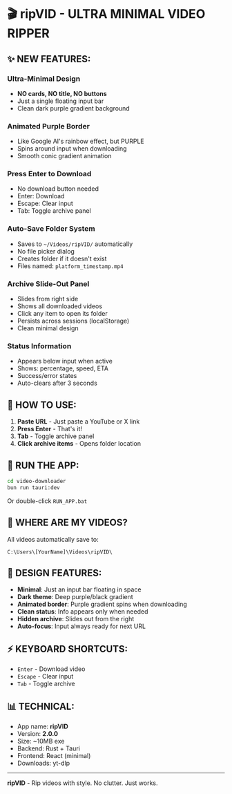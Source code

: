 # 🎬 ripVID - ULTRA MINIMAL VIDEO RIPPER

## ✨ **NEW FEATURES:**

### **Ultra-Minimal Design**
- **NO cards, NO title, NO buttons**
- Just a single floating input bar
- Clean dark purple gradient background

### **Animated Purple Border**
- Like Google AI's rainbow effect, but PURPLE
- Spins around input when downloading
- Smooth conic gradient animation

### **Press Enter to Download**
- No download button needed
- Enter: Download
- Escape: Clear input
- Tab: Toggle archive panel

### **Auto-Save Folder System**
- Saves to `~/Videos/ripVID/` automatically
- No file picker dialog
- Creates folder if it doesn't exist
- Files named: `platform_timestamp.mp4`

### **Archive Slide-Out Panel**
- Slides from right side
- Shows all downloaded videos
- Click any item to open its folder
- Persists across sessions (localStorage)
- Clean minimal design

### **Status Information**
- Appears below input when active
- Shows: percentage, speed, ETA
- Success/error states
- Auto-clears after 3 seconds

## 🎯 **HOW TO USE:**

1. **Paste URL** - Just paste a YouTube or X link
2. **Press Enter** - That's it!
3. **Tab** - Toggle archive panel
4. **Click archive items** - Opens folder location

## 🚀 **RUN THE APP:**

```bash
cd video-downloader
bun run tauri:dev
```

Or double-click `RUN_APP.bat`

## 📁 **WHERE ARE MY VIDEOS?**

All videos automatically save to:
```
C:\Users\[YourName]\Videos\ripVID\
```

## 🎨 **DESIGN FEATURES:**

- **Minimal**: Just an input bar floating in space
- **Dark theme**: Deep purple/black gradient
- **Animated border**: Purple gradient spins when downloading
- **Clean status**: Info appears only when needed
- **Hidden archive**: Slides out from the right
- **Auto-focus**: Input always ready for next URL

## ⚡ **KEYBOARD SHORTCUTS:**

- `Enter` - Download video
- `Escape` - Clear input
- `Tab` - Toggle archive

## 📊 **TECHNICAL:**

- App name: **ripVID**
- Version: **2.0.0**
- Size: ~10MB exe
- Backend: Rust + Tauri
- Frontend: React (minimal)
- Downloads: yt-dlp

---

**ripVID** - Rip videos with style. No clutter. Just works.
